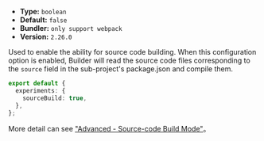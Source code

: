 - **Type:** `boolean`
- **Default:** `false`
- **Bundler:** `only support webpack`
- **Version:** `2.26.0`

Used to enable the ability for source code building. When this configuration option is enabled, Builder will read the source code files corresponding to the `source` field in the sub-project's package.json and compile them.

```ts
export default {
  experiments: {
    sourceBuild: true,
  },
};
```

More detail can see ["Advanced - Source-code Build Mode"](https://modernjs.dev/builder/en/guide/advanced/source-build.html)。
